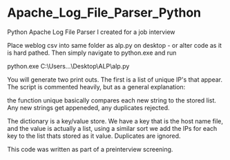 # Apache_Log_File_Parser_Python
Python Apache Log File Parser I created for a job interview 


Place weblog csv into same folder as alp.py on desktop - or alter code as it is hard pathed. Then simply navigate to python.exe and run

python.exe C:\Users\...\Desktop\ALP\alp.py

You will generate two print outs. The first is a list of unique IP's that appear. The script is commented heavily, but as a general explanation:

the function unique basically compares each new string to the stored list. Any new strings get appeneded, any duplicates rejected. 

The dictionary is a key/value store. We have a key that is the host name file, and the value is actually a list, using a similar sort we add the IPs for each key to the list thats stored as it value. Duplicates are ignored. 

This code was written as part of a preinterview screening. 
